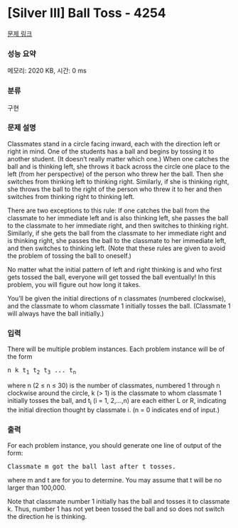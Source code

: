 # [Silver III] Ball Toss - 4254 

[문제 링크](https://www.acmicpc.net/problem/4254) 

### 성능 요약

메모리: 2020 KB, 시간: 0 ms

### 분류

구현

### 문제 설명

<p>Classmates stand in a circle facing inward, each with the direction left or right in mind. One of the students has a ball and begins by tossing it to another student. (It doesn’t really matter which one.) When one catches the ball and is thinking left, she throws it back across the circle one place to the left (from her perspective) of the person who threw her the ball. Then she switches from thinking left to thinking right. Similarly, if she is thinking right, she throws the ball to the right of the person who threw it to her and then switches from thinking right to thinking left.</p>

<p>There are two exceptions to this rule: If one catches the ball from the classmate to her immediate left and is also thinking left, she passes the ball to the classmate to her immediate right, and then switches to thinking right. Similarly, if she gets the ball from the classmate to her immediate right and is thinking right, she passes the ball to the classmate to her immediate left, and then switches to thinking left. (Note that these rules are given to avoid the problem of tossing the ball to oneself.)</p>

<p>No matter what the initial pattern of left and right thinking is and who first gets tossed the ball, everyone will get tossed the ball eventually! In this problem, you will figure out how long it takes.</p>

<p>You’ll be given the initial directions of n classmates (numbered clockwise), and the classmate to whom classmate 1 initially tosses the ball. (Classmate 1 will always have the ball initially.)</p>

### 입력 

 <p>There will be multiple problem instances. Each problem instance will be of the form</p>

<pre>n k t<sub>1</sub> t<sub>2</sub> t<sub>3</sub> ... t<sub>n</sub></pre>

<p>where n (2 ≤ n ≤ 30) is the number of classmates, numbered 1 through n clockwise around the circle, k (> 1) is the classmate to whom classmate 1 initially tosses the ball, and t<sub>i</sub> (i = 1, 2,...,n) are each either L or R, indicating the initial direction thought by classmate i. (n = 0 indicates end of input.)</p>

### 출력 

 <p>For each problem instance, you should generate one line of output of the form:</p>

<pre>Classmate m got the ball last after t tosses.</pre>

<p>where m and t are for you to determine. You may assume that t will be no larger than 100,000.</p>

<p>Note that classmate number 1 initially has the ball and tosses it to classmate k. Thus, number 1 has not yet been tossed the ball and so does not switch the direction he is thinking.</p>

